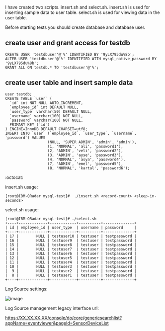 
I have created two scripts. insert.sh and select.sh. insert.sh is used for inserting sample data to user table. select.sh is used for viewing data in the user table.

Before starting tests you should create database and database user.

## create user and grant access for testdb
```
CREATE USER 'testdbuser'@'%' IDENTIFIED BY '9yLX795du%8b';
ALTER USER 'testdbuser'@'%' IDENTIFIED WITH mysql_native_password BY '9yLX795du%8b';
GRANT ALL ON testdb.* TO 'testdbuser'@'%';
```
## create user table and insert sample data
```
user testdb;
CREATE TABLE `user` (
  `id` int NOT NULL AUTO_INCREMENT,
  `employee_id` int DEFAULT NULL,
  `user_type` varchar(50) DEFAULT NULL,
  `username` varchar(100) NOT NULL,
  `password` varchar(100) NOT NULL,
  PRIMARY KEY (`id`)
) ENGINE=InnoDB DEFAULT CHARSET=utf8;
INSERT INTO `user` (`employee_id`, `user_type`, `username`, `password`) VALUES
                   (NULL, 'SUPER ADMIN', 'admin', 'admin'),
                   (1, 'NORMAL', 'ali', 'password1'),
                   (2, 'ADMIN', 'veli', 'password2'),
                   (3, 'ADMIN', 'ayse', 'password3'),
                   (4, 'NORMAL', 'asya', 'password4'),
                   (7, 'ADMIN', 'emel', 'password5'),
                   (8, 'NORMAL', 'kartal', 'password6');
```

:octocat:

insert.sh usage:
```
[root@IBM-QRadar mysql-test]#  ./insert.sh <record-count> <sleep-in-seconds>
```

select.sh usage:
```
[root@IBM-QRadar mysql-test]# ./select.sh
+----+-------------+------------+----------+--------------+
| id | employee_id | user_type  | username | password     |
+----+-------------+------------+----------+--------------+
| 17 |        NULL | testuser10 | testuser | testpassword |
| 16 |        NULL | testuser9  | testuser | testpassword |
| 15 |        NULL | testuser8  | testuser | testpassword |
| 14 |        NULL | testuser7  | testuser | testpassword |
| 13 |        NULL | testuser6  | testuser | testpassword |
| 12 |        NULL | testuser5  | testuser | testpassword |
| 11 |        NULL | testuser4  | testuser | testpassword |
| 10 |        NULL | testuser3  | testuser | testpassword |
|  9 |        NULL | testuser2  | testuser | testpassword |
|  8 |        NULL | testuser1  | testuser | testpassword |
+----+-------------+------------+----------+--------------+
```



Log Source settings:

![image](https://user-images.githubusercontent.com/2484823/163124517-306c31fe-a340-406a-bbed-81b8c037e4a8.png)

Log Source management legacy interface url:

https://XX.XX.XX.XX/console/do/core/genericsearchlist?appName=eventviewer&pageId=SensorDeviceList

